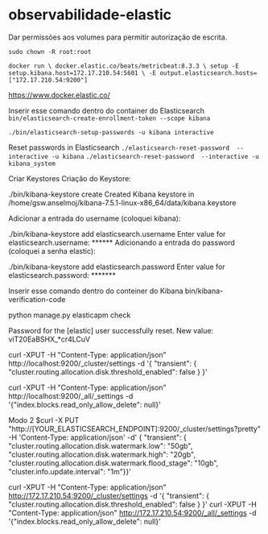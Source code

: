 # observabilidade-elastic

Dar permissões aos volumes para permitir autorização de escrita.

`
sudo chown -R root:root
`

`docker run \
docker.elastic.co/beats/metricbeat:8.3.3 \
setup -E setup.kibana.host=172.17.210.54:5601 \
-E output.elasticsearch.hosts=["172.17.210.54:9200"]`

https://www.docker.elastic.co/


Inserir esse comando dentro do container do Elasticsearch
`bin/elasticsearch-create-enrollment-token --scope kibana`

`./bin/elasticsearch-setup-passwords -u kibana interactive`

Reset passwords in Elasticsearch
`./elasticsearch-reset-password  --interactive -u kibana`
`./elasticsearch-reset-password  --interactive -u kibana_system`

Criar Keystores
Criação do Keystore:

./bin/kibana-keystore create
Created Kibana keystore in /home/gsw.anselmoj/kibana-7.5.1-linux-x86_64/data/kibana.keystore

Adicionar a entrada do username (coloquei kibana):

./bin/kibana-keystore add elasticsearch.username
Enter value for elasticsearch.username: ******
Adicionando a entrada do password (coloquei a senha elastic):

./bin/kibana-keystore add elasticsearch.password
Enter value for elasticsearch.password: *******

Inserir esse comando dentro do conteiner do Kibana
bin/kibana-verification-code

python manage.py elasticapm check


Password for the [elastic] user successfully reset.
New value: viT20EaBSHX_*cr4LCuV


curl -XPUT -H "Content-Type: application/json" http://localhost:9200/_cluster/settings -d '{ "transient": { "cluster.routing.allocation.disk.threshold_enabled": false } }'

curl -XPUT -H "Content-Type: application/json" http://localhost:9200/_all/_settings -d '{"index.blocks.read_only_allow_delete": null}'

Modo 2
$curl -X PUT "http://[YOUR_ELASTICSEARCH_ENDPOINT]:9200/_cluster/settings?pretty" -H 'Content-Type: application/json' -d' { "transient": { "cluster.routing.allocation.disk.watermark.low": "50gb", "cluster.routing.allocation.disk.watermark.high": "20gb", "cluster.routing.allocation.disk.watermark.flood_stage": "10gb", "cluster.info.update.interval": "1m"}}'


curl -XPUT -H "Content-Type: application/json" http://172.17.210.54:9200/_cluster/settings -d '{ "transient": { "cluster.routing.allocation.disk.threshold_enabled": false } }'
curl -XPUT -H "Content-Type: application/json" http://172.17.210.54:9200/_all/_settings -d '{"index.blocks.read_only_allow_delete": null}'